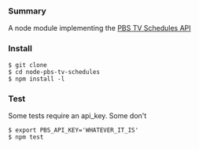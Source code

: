 ### Summary
A node module implementing the [PBS TV Schedules API](https://projects.pbs.org/confluence/display/tvsapi/TV+Schedules+Version+2)

### Install 
```
$ git clone
$ cd node-pbs-tv-schedules
$ npm install -l
```

### Test
Some tests require an api_key. Some don't
```
$ export PBS_API_KEY='WHATEVER_IT_IS'
$ npm test
```
